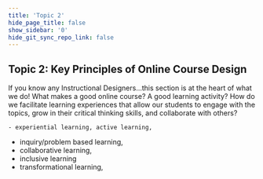 ```yaml
---
title: 'Topic 2'
hide_page_title: false
show_sidebar: '0'
hide_git_sync_repo_link: false
---
```

## Topic 2: Key Principles of Online Course Design

If you know any Instructional Designers...this section is at the heart of what we do!  What makes a good online course?  A good learning activity?  How do we facilitate learning experiences that allow our students to engage with the topics, grow in their critical thinking skills, and collaborate with others?


    - experiential learning, active learning,
 - inquiry/problem based learning,
 - collaborative learning,
 - inclusive learning
 - transformational learning,
